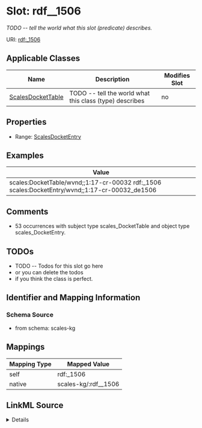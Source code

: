 

# Slot: rdf__1506


_TODO -- tell the world what this slot (predicate) describes._





URI: [rdf:_1506](http://www.w3.org/1999/02/22-rdf-syntax-ns#_1506)



<!-- no inheritance hierarchy -->





## Applicable Classes

| Name | Description | Modifies Slot |
| --- | --- | --- |
| [ScalesDocketTable](../classes/ScalesDocketTable.md) | TODO -- tell the world what this class (type) describes |  no  |







## Properties

* Range: [ScalesDocketEntry](../classes/ScalesDocketEntry.md)






## Examples

| Value |
| --- |
| scales:DocketTable/wvnd;;1:17-cr-00032 rdf:_1506 scales:DocketEntry/wvnd;;1:17-cr-00032_de1506 |

## Comments

* 53 occurrences with subject type scales_DocketTable and object type scales_DocketEntry.

## TODOs

* TODO -- Todos for this slot go here
* or you can delete the todos
* if you think the class is perfect.

## Identifier and Mapping Information







### Schema Source


* from schema: scales-kg




## Mappings

| Mapping Type | Mapped Value |
| ---  | ---  |
| self | rdf:_1506 |
| native | scales-kg/:rdf__1506 |




## LinkML Source

<details>
```yaml
name: rdf__1506
description: TODO -- tell the world what this slot (predicate) describes.
todos:
- TODO -- Todos for this slot go here
- or you can delete the todos
- if you think the class is perfect.
comments:
- 53 occurrences with subject type scales_DocketTable and object type scales_DocketEntry.
examples:
- value: scales:DocketTable/wvnd;;1:17-cr-00032 rdf:_1506 scales:DocketEntry/wvnd;;1:17-cr-00032_de1506
from_schema: scales-kg
rank: 1000
slot_uri: rdf:_1506
alias: rdf__1506
domain_of:
- scales_DocketTable
range: scales_DocketEntry

```
</details>